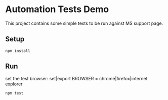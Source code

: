 Automation Tests Demo
======================

This project contains some simple tests to be run against MS support page.

## Setup

`npm install`

## Run
set the test browser: 
set|export BROWSER = chrome|firefox|internet explorer

`npm test`

